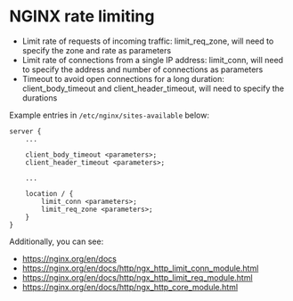# NGINX rate limiting
* Limit rate of requests of incoming traffic: limit_req_zone, will need to specify the zone and rate as parameters
* Limit rate of connections from a single IP address: limit_conn, will need to specify the address and number of connections as parameters
* Timeout to avoid open connections for a long duration: client_body_timeout and client_header_timeout, will need to specify the durations

Example entries in `/etc/nginx/sites-available` below:
```
server {
	...
	
	client_body_timeout <parameters>;
	client_header_timeout <parameters>;
	
	...
	
	location / {
		limit_conn <parameters>;
		limit_req_zone <parameters>;
	}
}
```

Additionally, you can see:
* https://nginx.org/en/docs
* https://nginx.org/en/docs/http/ngx_http_limit_conn_module.html
* https://nginx.org/en/docs/http/ngx_http_limit_req_module.html
* https://nginx.org/en/docs/http/ngx_http_core_module.html
